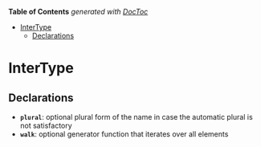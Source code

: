 <!-- START doctoc generated TOC please keep comment here to allow auto update -->
<!-- DON'T EDIT THIS SECTION, INSTEAD RE-RUN doctoc TO UPDATE -->
**Table of Contents**  *generated with [DocToc](https://github.com/thlorenz/doctoc)*

- [InterType](#intertype)
  - [Declarations](#declarations)

<!-- END doctoc generated TOC please keep comment here to allow auto update -->


# InterType

## Declarations

* **`plural`**: optional plural form of the name in case the automatic plural is not satisfactory
* **`walk`**: optional generator function that iterates over all elements



